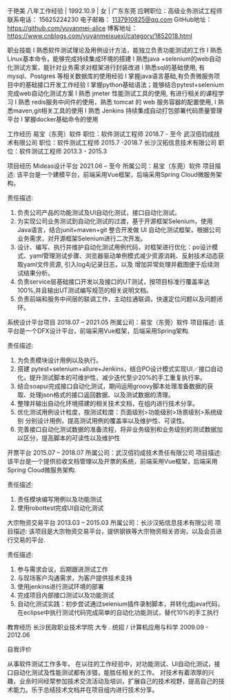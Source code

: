  
于艳美
八年工作经验 | 1992.10.9 | 女 | 广东东莞 
应聘职位：高级业务测试工程师
联系电话： 15625224230
电子邮箱： 1137910825@qq.com
GitHub地址：https://github.com/yuyanmei-alice
博客地址：https://www.cnblogs.com/yuyanmeixuexi/category/1852018.html


职业技能
l	熟悉软件测试理论及用例设计方法，能独立负责功能测试的工作 
l	熟悉 Linux基本命令，能够完成持续集成环境的搭建
l	熟悉java +selenium的web自动化测试方案，能针对业务需求对框架进行封装改进 
l	熟悉sql的基础使用, 有mysql、Postgres 等相关数据库的使用经验
l	掌握java语言基础,有负责微服务项目中的基础接口开发工作经验
l	掌握python基础语法；能够结合pytest+selenium完成web自动化测试方案
l	熟悉 jmeter 性能测试工具的使用, 有进行相关的课程学习
l	熟悉 redis服务中间件的使用，熟悉 tomcat 的 web 服务容器的配置使用, 
l	熟悉maven,git相关工具的使用
l	熟悉 Jenkins 持续集成自动打包部署代码质量管理平台
l	掌握docker基础命令的使用


工作经历
易宝（东莞）软件                    职位：软件测试工程师	2018.7 - 至今
武汉佰钧成技术有限公司          职位：软件测试工程师 	2015.7 -2018.7
长沙汉拓信息技术有限公司       职位：软件测试工程师	2013.3 - 2015.3

项目经历
Mideas设计平台	2021.06 – 至今
所属公司：易宝（东莞）软件
项目描述: 
该平台是一个建模平台，前端采用Vue框架，后端采用Spring Cloud微服务架构。

责任描述:
1.	负责公司产品的功能测试及UI自动化测试，接口自动化测试。
2.	为实现公司业务测试到自动化测试的过渡，基于开源框架Selenium，使用Java语言，结合junit+maven+git 整合开发做 UI 自动化测试框架，根据公司业务需求，对开源框架Selenium进行二次开发。
3.	设计、编写、执行并维护自动化测试用例代码，对框架进行优化：po设计模式、yaml管理测试步骤、浏览器驱动单例模式减少资源消耗、反射技术动态获取yaml文件资源, 引入log4j记录日志，以及
增加异常处理并截图便于后续测试结果分析。
4.	负责service层基础接口开发以及接口的UT测试，按项目标准行覆盖率达100%,并且输出UT测试编写规范的相关说明文档。
5.	负责前端和服务中间层的联调工作，主动拉通联调，快速定位问题以及问题闭环。


系统设计平台项目	2018.07 – 2021.05
所属公司：易宝（东莞）软件
项目描述: 
该平台是一个DFX设计平台，前端采用Vue框架，后端采用Spring架构.

责任描述:
1.	为负责模块设计用例以及执行。
2.	搭建 pytest+selenium+allure+Jenkins，结合PO设计模式实现UI／接口自动化，提升测试脚本的可维护性，减少迭代至少20%的手工重复执行率。
3.	结合soapui完成接口自动化测试，期间运用groovy脚本处理准备数据的获取、处理json格式的接口返回数据、以及测试数据的清理。
4.	整理并输出自动化环境搭建的相关技术文档，在组内进行技术分享。
5.	优化测试用例设计粒度，按测试粒度：页面级别>功能级别>场景级别>系统级别 分别设计用例，提高测试用例的覆盖率以及维护性、可读性。
6.	完善接口自动化测试数据的准备流程，将非业务级别和业务级别的测试数据加以区分，提高脚本的可读性以及维护性


开票平台	2015.07 – 2018.07
所属公司：武汉佰钧成技术责任有限公司
项目描述: 
该平台是一个提供验收文档管理以及开票的系统，前端采用Vue框架，后端采用Spring Cloud微服务架构.

责任描述:
1.	责任模块编写用例以及功能测试
2.	使用robottest完成UI自动化测试

大宗物资交易平台	2013.03 – 2015.03
所属公司：长沙汉拓信息技术有限公司
项目描述: 
该项目是大宗物资交易平台，提供钢铁等大宗物资相关咨询，以及会员进行交易的平台.

责任描述:
1.	参与需求会议，后期跟进测试工作
2.	与现场客户沟通需求，为客户提供技术支持
3.	使用jenkins进行测试环境的部署
4.	完成项目内部接口测试以及功能测试
5.	自动化测试实践：初步尝试通过selenium插件录制脚本，并转化成java代码，在eclipse中执行测试代码完成简单的自动化功能测试，替代10%的手工执行

教育经历
长沙民政职业技术学院   大专 . 统招 / 计算机应用与科学	2009.09 - 2012.06

自我评价

从事软件测试工作多年， 在以往的工作经验中，对功能测试、UI自动化测试，接口自动化测试及性能测试都有涉猎，能胜任相关的工作。 
对技术有着浓厚的兴趣，业余时间经常参加技术交流活动及培训，扩展自己的技术视野，提高自己的技术能力。乐于总结技术文档并在项目组内进行技术分享。

